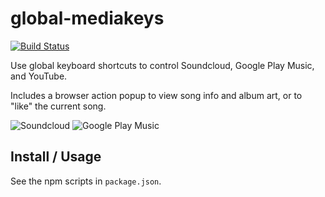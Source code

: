 # global-mediakeys

[![Build Status](https://travis-ci.org/erikdesjardins/global-mediakeys.svg)](https://travis-ci.org/erikdesjardins/global-mediakeys)

Use global keyboard shortcuts to control Soundcloud, Google Play Music, and YouTube.

Includes a browser action popup to view song info and album art, or to "like" the current song.

![Soundcloud](https://cloud.githubusercontent.com/assets/7673145/9709071/ecd35f8e-54f2-11e5-90a7-217283abb7ae.png)
![Google Play Music](https://cloud.githubusercontent.com/assets/7673145/9709183/c18e33e2-54f4-11e5-8e7b-180bb07c0d62.png)

## Install / Usage

See the npm scripts in `package.json`.
